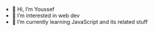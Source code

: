 - 👋 Hi, I’m Youssef
- 👀 I’m interested in web dev
- 🌱 I’m currently learning JavaScript and its related stuff


<!---
Jus3f/Jus3f is a ✨ special ✨ repository because its `README.md` (this file) appears on your GitHub profile.
You can click the Preview link to take a look at your changes.
--->
